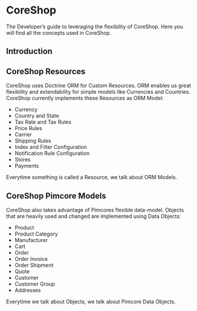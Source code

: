 # CoreShop

The Developer’s guide to leveraging the flexibility of CoreShop. Here you will find all the concepts used in CoreShop.

## Introduction

## CoreShop Resources

CoreShop uses Doctrine ORM for Custom Resources. ORM enables us great flexibility and extendability for simple models like Currencies and Countries.
CoreShop currently implements these Resources as ORM Model:

 - Currency
 - Country and State
 - Tax Rate and Tax Rules
 - Price Rules
 - Carrier
 - Shipping Rules
 - Index and Filter Configuration
 - Notification Rule Configuration
 - Stores
 - Payments

Everytime something is called a Resource, we talk about ORM Models.

## CoreShop Pimcore Models

CoreShop also takes advantage of Pimcores flexible data-model. Objects that are heavily used and changed are implemented using Data Objects:

 - Product
 - Product Category
 - Manufacturer
 - Cart
 - Order
 - Order Invoice
 - Order Shipment
 - Quote
 - Customer
 - Customer Group
 - Addresses

Everytime we talk about Objects, we talk about Pimcore Data Objects.
